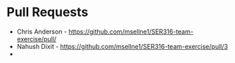 # Pull Requests
* Chris Anderson - https://github.com/msellne1/SER316-team-exercise/pull/
* Nahush Dixit - https://github.com/msellne1/SER316-team-exercise/pull/3 
*